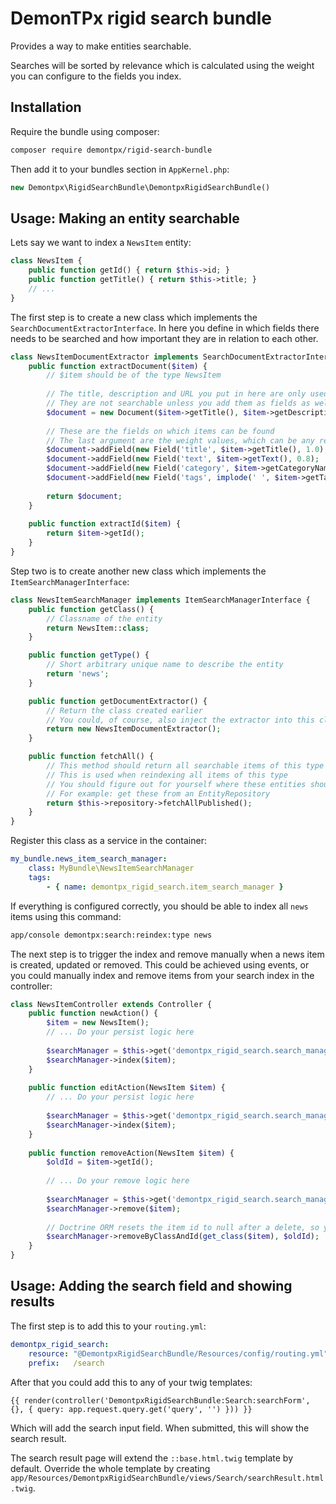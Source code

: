# DemonTPx rigid search bundle

Provides a way to make entities searchable.

Searches will be sorted by relevance which is calculated using the weight you can configure to the fields you index.

## Installation

Require the bundle using composer:

```bash
composer require demontpx/rigid-search-bundle
```

Then add it to your bundles section in `AppKernel.php`:

```php
new Demontpx\RigidSearchBundle\DemontpxRigidSearchBundle()
```

## Usage: Making an entity searchable

Lets say we want to index a `NewsItem` entity:

```php
class NewsItem {
    public function getId() { return $this->id; }
    public function getTitle() { return $this->title; }
    // ...
}
```

The first step is to create a new class which implements the `SearchDocumentExtractorInterface`. In here you define in which fields there needs to be searched and how important they are in relation to each other.

```php
class NewsItemDocumentExtractor implements SearchDocumentExtractorInterface {
    public function extractDocument($item) {
        // $item should be of the type NewsItem
        
        // The title, description and URL you put in here are only used for display and link to the item
        // They are not searchable unless you add them as fields as well (see below!)
        $document = new Document($item->getTitle(), $item->getDescription(), $this->generateUrl($item));
        
        // These are the fields on which items can be found
        // The last argument are the weight values, which can be any relative number 
        $document->addField(new Field('title', $item->getTitle(), 1.0);
        $document->addField(new Field('text', $item->getText(), 0.8);
        $document->addField(new Field('category', $item->getCategoryName(), 0.2);
        $document->addField(new Field('tags', implode(' ', $item->getTagList()->toArray()), 0.25);
        
        return $document;
    }
    
    public function extractId($item) {
        return $item->getId();
    }
}
```

Step two is to create another new class which implements the `ItemSearchManagerInterface`:

```php
class NewsItemSearchManager implements ItemSearchManagerInterface {
    public function getClass() {
        // Classname of the entity
        return NewsItem::class;
    }

    public function getType() {
        // Short arbitrary unique name to describe the entity
        return 'news';
    }

    public function getDocumentExtractor() {
        // Return the class created earlier
        // You could, of course, also inject the extractor into this class using the service container and pass it here
        return new NewsItemDocumentExtractor();
    }

    public function fetchAll() {
        // This method should return all searchable items of this type (ie: only published news items)
        // This is used when reindexing all items of this type
        // You should figure out for yourself where these entities should come from
        // For example: get these from an EntityRepository
        return $this->repository->fetchAllPublished();
    }
}
```

Register this class as a service in the container:

```yml
my_bundle.news_item_search_manager:
    class: MyBundle\NewsItemSearchManager
    tags:
        - { name: demontpx_rigid_search.item_search_manager }
```

If everything is configured correctly, you should be able to index all `news` items using this command:

```bash
app/console demontpx:search:reindex:type news
```

The next step is to trigger the index and remove manually when a news item is created, updated or removed. This could be achieved using events, or you could manually index and remove items from your search index in the controller:

```php
class NewsItemController extends Controller {
    public function newAction() {
        $item = new NewsItem();
        // ... Do your persist logic here
        
        $searchManager = $this->get('demontpx_rigid_search.search_manager');
        $searchManager->index($item);
    }
    
    public function editAction(NewsItem $item) {
        // ... Do your persist logic here
        
        $searchManager = $this->get('demontpx_rigid_search.search_manager');
        $searchManager->index($item);
    }
    
    public function removeAction(NewsItem $item) {
        $oldId = $item->getId();
        
        // ... Do your remove logic here
        
        $searchManager = $this->get('demontpx_rigid_search.search_manager');
        $searchManager->remove($item);
        
        // Doctrine ORM resets the item id to null after a delete, so you might want to use this:
        $searchManager->removeByClassAndId(get_class($item), $oldId);
    }
}
```

## Usage: Adding the search field and showing results

The first step is to add this to your `routing.yml`:

```yml
demontpx_rigid_search:
    resource: "@DemontpxRigidSearchBundle/Resources/config/routing.yml"
    prefix:   /search
```

After that you could add this to any of your twig templates:

```twig
{{ render(controller('DemontpxRigidSearchBundle:Search:searchForm', {}, { query: app.request.query.get('query', '') })) }}
```

Which will add the search input field. When submitted, this will show the search result.

The search result page will extend the `::base.html.twig` template by default. Override the whole template by creating `app/Resources/DemontpxRigidSearchBundle/views/Search/searchResult.html.twig`.
